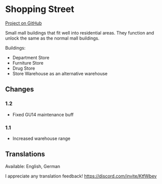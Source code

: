 # Shopping Street

[Project on GitHub](https://github.com/jakobharder/anno-1800-jakobs-mods)

Small mall buildings that fit well into residential areas.
They function and unlock the same as the normal mall buildings.

Buildings:
- Department Store
- Furniture Store
- Drug Store
- Store Warehouse as an alternative warehouse

## Changes

### 1.2

- Fixed GU14 maintenance buff

### 1.1

- Increased warehouse range

## Translations

Available: English, German

I appreciate any translation feedback! https://discord.com/invite/KtfWbev
